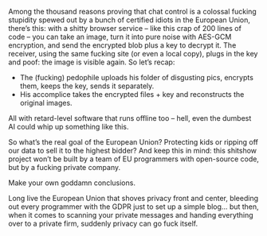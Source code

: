 Among the thousand reasons proving that chat control is a colossal fucking stupidity spewed out by a bunch of certified idiots in the European Union, there’s this: with a shitty browser service – like this crap of 200 lines of code – you can take an image, turn it into pure noise with AES-GCM encryption, and send the encrypted blob plus a key to decrypt it. The receiver, using the same fucking site (or even a local copy), plugs in the key and poof: the image is visible again.
So let’s recap:
- The (fucking) pedophile uploads his folder of disgusting pics, encrypts them, keeps the key, sends it separately.
- His accomplice takes the encrypted files + key and reconstructs the original images.

All with retard-level software that runs offline too – hell, even the dumbest AI could whip up something like this.

So what’s the real goal of the European Union? Protecting kids or ripping off our data to sell it to the highest bidder? 
And keep this in mind: this shitshow project won’t be built by a team of EU programmers with open-source code, but by a fucking private company.

Make your own goddamn conclusions.

Long live the European Union that shoves privacy front and center, bleeding out every programmer with the GDPR just to set up a simple  blog... but then, when it comes to scanning your private messages and handing everything over to a private firm, suddenly privacy can go fuck itself.

